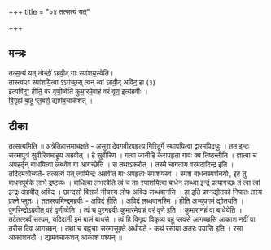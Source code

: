 +++
title = "०४ तत्सत्यं यत्"

+++
## मन्त्रः

तत्स॒त्यं यत् त्वेन्द्रो॑ ऽब्रवी॒द् गाः स्पा॑शय॒स्वेति॑।  
तास्त्व२ꣳ स्पा॑शयि॒त्वा ऽऽग॑च्छ॒स् त्वन् त्वा॑ ऽब्रवी॒द् अवि॑द॒ हा (३)  
इत्यवि॑द॒ꣳ॒ हीति॒ वरं॑ वृणी॒ष्वेति॑ कुमा॒रमे॒वाहं वरं॑ वृण॒ इत्य॑ब्रवीः ।  
वि॒गृह्य॑ बा॒हू प्ल॒वसे॒ द्याम॑व॒चाक॑शत् ।  

## टीका
तत्सत्यमिति ॥ अत्रेतिहासमाचक्षते - असुरा देवगवीरपहृत्य गिरिदुर्गे स्थापयित्वा द्वारमपिदधुः । तत इन्द्रः सरमापुत्रं सुवीरिणमाहूय अब्रवीत् । हे सुवीरिण । गत्वा जानीहि कैरापहृता गावः क्व तिष्ठन्तीति । ज्ञात्वा च अपहर्तृन् बाधयित्वा लब्ध्वैव गा आगच्छेति । स तथाऽकरोत् । तस्मै चागताय वरमदादिन्द्र इति । तदिदमत्रोच्यते- तत्सत्यं यत् त्वामिन्द्रः अब्रवीत् गाः अपहृताः स्पाशयस्व । स्पश बाधनस्पर्शनयोः, इह तु बाधनपूर्वके लाभे द्रष्टव्यः । बाधित्वा लभस्वेति त्वं च ताः स्पाशयित्वा बाधेन लब्ध्वा इन्द्रं प्रत्यागच्छः तं त्वा त्वां इन्द्रः अब्रवीत् अविद । छान्दसो विसर्ज नीयस्य लोपः अविदः लब्धवानसि । हा इति प्रश्नद्योतको निपातः तस्य प्रश्ने प्लुतः । ततस्त्वमिन्द्रमब्रवीः - अविदं हीति । अविदं लब्धवानस्मि । हीति अभ्युपगमं द्योतयति । पुनरिन्द्रोऽब्रवीत् वरं वृणीष्वेति । त्वं च पुरनब्रवीः कुमारमेवाहं वरं वृणे इति । कुमारानहं वा बाधेयेति । तदेतत्स्रर्वं सत्यम्, यदिदानी इमं बालं बाधसे । त्वं हि विगृह्य विकृष्य बहू प्लवसे आगच्छसि आकाश नदीं वा तरीस दिव आगच्छन् । तथा च बह्वृचाः सरमासूक्ते अधीयते - कथं रसाया अतरः पयांसि इति । रसा आकाशनदी । द्यामवचाकशत् आकाशं पश्यन् ॥

